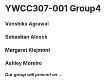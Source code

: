 # YWCC307-001 Group4
### Vanshika Agrawal
### Sebastian Alcock
### Margaret Klejmont
### Ashley Moreiro

##### Our group will present on ...
